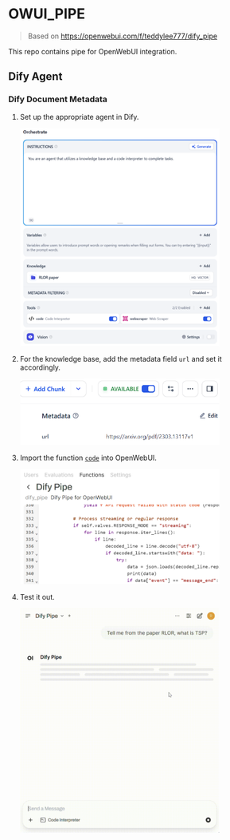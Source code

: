 # OWUI_PIPE

> Based on https://openwebui.com/f/teddylee777/dify_pipe

This repo contains pipe for OpenWebUI integration.

## Dify Agent

### Dify Document Metadata
1. Set up the appropriate agent in Dify.

    <img src="static/dify-agent-config.png" alt="Dify agent config" width="400">

2. For the knowledge base, add the metadata field `url` and set it accordingly.

    <img src="static/dify-config.png" alt="Dify config" width="400">

3. Import the function [`code`](dify_integration.py) into OpenWebUI.

    <img src="static/owui-config.png" alt="OpenWebUI config" width="400">

4. Test it out.

    <img src="static/demo.gif" alt="Demo" width="400">